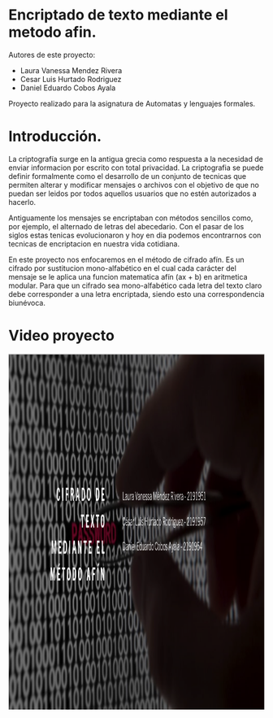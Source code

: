 # Encriptado de texto mediante el metodo afin.

Autores de este proyecto:
- Laura Vanessa Mendez Rivera
- Cesar Luis Hurtado Rodriguez
- Daniel Eduardo Cobos Ayala

Proyecto realizado para la asignatura de Automatas y lenguajes formales.

# Introducción.

La criptografía surge en la antigua grecia como respuesta a la necesidad de enviar informacion por escrito con total privacidad. La criptografia se puede definir formalmente como el desarrollo de un conjunto de tecnicas que permiten alterar y modificar mensajes o archivos con el objetivo de que no puedan ser leidos por todos aquellos usuarios que no estén autorizados a hacerlo. 

Antiguamente los mensajes se encriptaban con métodos sencillos como, por ejemplo, el alternado de letras del abecedario. Con el pasar de los siglos estas tenicas evolucionaron y hoy en dia podemos encontrarnos con tecnicas de encriptacion en nuestra vida cotidiana.

En este proyecto nos enfocaremos en el método de cifrado afín. Es un cifrado por sustitucion mono-alfabético en el cual cada carácter del mensaje se le aplica una funcion matematica afín (ax + b) en aritmetica modular. Para que un cifrado sea mono-alfabético cada letra del texto claro debe corresponder a una letra encriptada, siendo esto una correspondencia biunévoca.

# Video proyecto
<a style="float:right" href="https://www.youtube.com/watch?v=UWE6XRJ34ww" target="_blank">
  <img alt="Cifrado de texto" src="Cifrado de texto.png" width="1000" height="700" />
</a>
